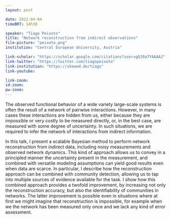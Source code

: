 ```yaml
---
layout: post

date: 2022-04-04
timeBRT: 14h30

speaker: "Tiago Peixoto"
title: "Network reconstruction from indirect observations"
file-picture: "peixoto.png"
institution: "Central European University, Austria"

link-scholar: "https://scholar.google.com/citations?user=gQJ0a7YAAAAJ"
link-twitter: "https://twitter.com/tiagopeixoto"
link-institution: "https://skewed.de/tiago"
link-youtube:

link-zoom: 
id-zoom: 
pw-zoom: 
---
```


The observed functional behavior of a wide variety large-scale systems is often the result of a network of pairwise interactions. However, in many cases these interactions are hidden from us, either because they are impossible or very costly to be measured directly, or, in the best case, are measured with some degree of uncertainty. In such situations, we are required to infer the network of interactions from indirect information.

In this talk, I present a scalable Bayesian method to perform network reconstruction from indirect data, including noisy measurements and observed network dynamics. This kind of approach allows us to convey in a principled manner the uncertainty present in the measurement, and combined with versatile modeling assumptions can yield good results even when data are scarce. In particular, I describe how the reconstruction approach can be combined with community detection, allowing us to tap into multiple sources of evidence available for the task. I show how this combined approach provides a twofold improvement, by increasing not only the reconstruction accuracy, but also the identifiability of communities in networks. The latter improvement is possible even in situations where at first we might imagine that reconstruction is impossible, for example when we the network has been measured only once and we lack any kind of error assessment.